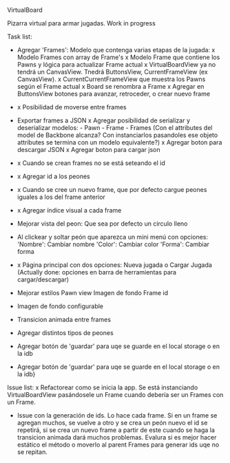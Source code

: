 VirtualBoard

Pizarra virtual para armar jugadas. Work in progress

Task list:
 - Agregar 'Frames': Modelo que contenga varias etapas de la jugada:
    x   Modelo Frames con array de Frame's
    x   Modelo Frame que contiene los Pawns y lógica para actualizar Frame actual
    x   VirtualBoardView ya no tendrá un CanvasView. Tnedrá ButtonsView, CurrentFrameView (ex CanvasView).
    x CurrentCurrentFrameView que muestra los Pawns según el Frame actual
    x Board se renombra a Frame
    x Agregar en ButtonsView botones para avanzar, retroceder, o crear nuevo frame
 - x Posibilidad de moverse entre frames
 - Exportar frames a JSON
      x Agregar posibilidad de serializar y deserializar modelos:
         - Pawn
         - Frame
         - Frames
         (Con el attributes del model de Backbone alcanza? Con instanciarlos pasandoles ese objeto attributes se termina con un modelo equivalente?)
      x Agregar boton para descargar JSON
      x Agregar boton para cargar json
 - x Cuando se crean frames no se está seteando el id
 - x Agregar id a los peones
 - x Cuando se cree un nuevo frame, que por defecto cargue peones iguales a los del frame anterior
 - x Agregar índice visual a cada frame
 - Mejorar vista del peon:
      Que sea por defecto un circulo lleno
      
 - Al clickear y soltar peón que aparezca un mini menú con opciones:
     'Nombre': Cambiar nombre
     'Color': Cambiar color
     'Forma': Cambiar forma

 - x Página principal con dos opciones: Nueva jugada o Cargar Jugada (Actually done: opciones en barra de herramientas para cargar/descargar)
 - Mejorar estilos
      Pawn view
      Imagen de fondo
      Frame id
      
 - Imagen de fondo configurable
 - Transicion animada entre frames
 - Agregar distintos tipos de peones
 - Agregar botón de 'guardar' para uqe se guarde en el local storage o en la idb
 - Agregar botón de 'guardar' para uqe se guarde en el local storage o en la idb}

Issue list:
 x Refactorear como se inicia la app. Se está instanciando VirtualBoardView pasándosele un Frame cuando debería ser un Frames con un Frame.
 - Issue con la generación de ids. Lo hace cada frame. Si en un frame se agregan muchos, se vuelve a otro y se crea un peón nuevo el id se repetirá, si se crea un nuevo frame a partir de este cuando se haga la transicion animada dará muchos problemas. Evalura si es mejor hacer estático el método o moverlo al parent Frames para generar ids uqe no se repitan.